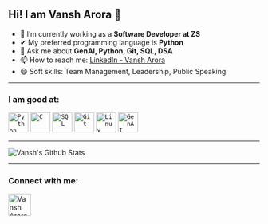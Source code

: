 ## Hi! I am Vansh Arora 👋

- 💼 I’m currently working as a **Software Developer at ZS**
- ✔  My preferred programming language is **Python**
- 💬 Ask me about **GenAI, Python, Git, SQL, DSA**
- 📫 How to reach me: [LinkedIn - Vansh Arora](https://www.linkedin.com/in/vansharora/)
- 😄 Soft skills: Team Management, Leadership, Public Speaking

---

### I am good at:
<code><img width="40px" src="https://img.icons8.com/color/2x/python.png" title="Python"/></code>
<code><img width="40px" src="https://img.icons8.com/color/2x/c-programming.png" title="C"/></code>
<code><img width="40px" src="https://img.icons8.com/color/2x/sql.png" title="SQL"/></code>
<code><img width="40px" src="https://img.icons8.com/color/2x/git.png" title="Git"/></code>
<code><img width="40px" src="https://img.icons8.com/color/2x/linux.png" title="Linux"/></code>
<code><img width="40px" src="https://img.icons8.com/external-flatart-icons-outline-flatarticons/64/external-ai-artificial-intelligence-flatart-icons-outline-flatarticons.png" title="GenAI"/></code>

---

![Vansh's Github Stats](https://github-readme-stats.vercel.app/api?username=Vansh-Arora&show_icons=true&bg_color=204886,3967A2,204886&title_color=091441&text_color=ffffff&icon_color=091441)

---

### Connect with me:

[<img align="left" alt="Vansh Arora | LinkedIn" width="45px" src="https://static-exp1.licdn.com/sc/h/al2o9zrvru7aqj8e1x2rzsrca" />][linkedin]

<br /><br />

[linkedin]: https://www.linkedin.com/in/vansharora/
